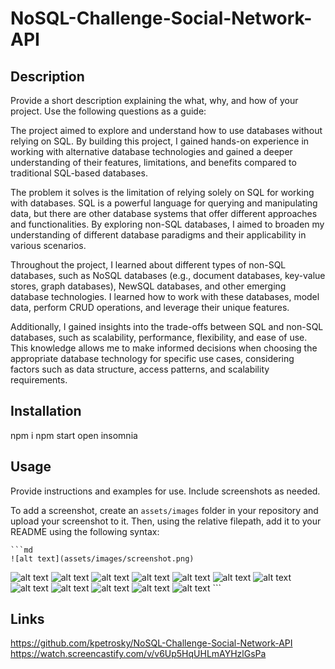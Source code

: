 # NoSQL-Challenge-Social-Network-API

## Description

Provide a short description explaining the what, why, and how of your project. Use the following questions as a guide:

The project aimed to explore and understand how to use databases without relying on SQL. By building this project, I gained hands-on experience in working with alternative database technologies and gained a deeper understanding of their features, limitations, and benefits compared to traditional SQL-based databases.

The problem it solves is the limitation of relying solely on SQL for working with databases. SQL is a powerful language for querying and manipulating data, but there are other database systems that offer different approaches and functionalities. By exploring non-SQL databases, I aimed to broaden my understanding of different database paradigms and their applicability in various scenarios.

Throughout the project, I learned about different types of non-SQL databases, such as NoSQL databases (e.g., document databases, key-value stores, graph databases), NewSQL databases, and other emerging database technologies. I learned how to work with these databases, model data, perform CRUD operations, and leverage their unique features.

Additionally, I gained insights into the trade-offs between SQL and non-SQL databases, such as scalability, performance, flexibility, and ease of use. This knowledge allows me to make informed decisions when choosing the appropriate database technology for specific use cases, considering factors such as data structure, access patterns, and scalability requirements.

## Installation
npm i
npm start
open insomnia

## Usage

Provide instructions and examples for use. Include screenshots as needed.

To add a screenshot, create an `assets/images` folder in your repository and upload your screenshot to it. Then, using the relative filepath, add it to your README using the following syntax:

    ```md
    ![alt text](assets/images/screenshot.png)
  
![alt text](assets/Screenshot%202023-06-17%20082139.png)
![alt text](assets/Screenshot%202023-06-17%20082153.png)
![alt text](assets/Screenshot%202023-06-17%20082205.png)
![alt text](assets/Screenshot%202023-06-17%20082217.png)
![alt text](assets/Screenshot%202023-06-17%20082232.png)
![alt text](assets/Screenshot%202023-06-17%20082256.png)
![alt text](assets/Screenshot%202023-06-17%20082310.png)
![alt text](assets/Screenshot%202023-06-17%20082331.png)
![alt text](assets/Screenshot%202023-06-17%20082345.png)
![alt text](assets/Screenshot%202023-06-17%20082357.png)
![alt text](assets/Screenshot%202023-06-17%20082413.png)
![alt text](assets/Screenshot%202023-06-17%20082428.png)
    ```

## Links
https://github.com/kpetrosky/NoSQL-Challenge-Social-Network-API 
https://watch.screencastify.com/v/v6Up5HqUHLmAYHzlGsPa 